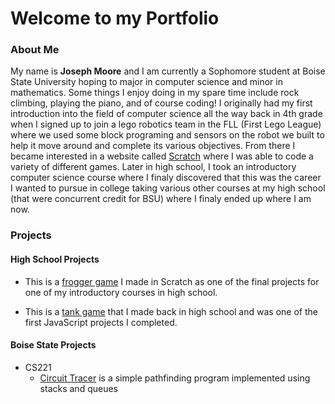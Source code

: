 # Welcome to my Portfolio
### About Me
 My name is **Joseph Moore** and I am currently a Sophomore student at Boise State University hoping to major in computer science and minor in mathematics. Some things I enjoy doing in my spare time include rock climbing, playing the piano, and of course coding! I originally had my first introduction into the field of computer science all the way back in 4th grade when I signed up to join a lego robotics team in the FLL (First Lego League) where we used some block programing and sensors on the robot we built to help it move around and complete its various objectives. From there I became interested in a website called [Scratch](scratch.mit.edu) where I was able to code a variety of different games. Later in high school, I took an introductory computer science course where I finaly discovered that this was the career I wanted to pursue in college taking various other courses at my high school (that were concurrent credit for BSU) where I finaly ended up where I am now.

### Projects

#### High School Projects

* This is a [frogger game](https://scratch.mit.edu/projects/92971701/) I made in Scratch as one of the final projects for one of my introductory courses in high school.

* This is a [tank game](https://github.com/josephmoore99/Tank-Game) that I made back in high school and was one of the first JavaScript projects I completed.

#### Boise State Projects

* CS221
  * [Circuit Tracer](https://github.com/josephmoore99/Circuit-Tracer) is a simple pathfinding program implemented using stacks and queues
